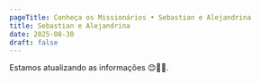 ```yaml
---
pageTitle: Conheça os Missionários • Sebastian e Alejandrina
title: Sebastian e Alejandrina
date: 2025-08-30
draft: false
---
```

Estamos atualizando as informações 😊🙏🏽.
